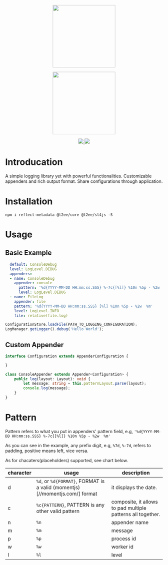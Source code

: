 <p align="center">
    <a href="//t2ee.org">
        <img width="200" src="//t2ee.org/img/logos/t2ee.png">
    </a>
</p>
<p align="center">
    <a href="//sl4js.t2ee.org">
        <img width="200" src="//t2ee.org/img/logos/sl4js.png">
    </a>
</p>

<p align="center">
    <a href="https://travis-ci.org/t2ee/sl4js">
        <img src="https://img.shields.io/travis/t2ee/sl4js/master.svg?style=flat-square">
    </a>
    <a href="https://coveralls.io/r/t2ee/sl4js?branch=master">
        <img src="https://img.shields.io/coveralls/t2ee/sl4js/master.svg?style=flat-square">
    </a>
</p>

# Introducation

A simple logging library yet with powerful functionalities. Customizable appenders and rich output format. Share configurations through application.

# Installation

`npm i reflect-metadata @t2ee/core @t2ee/sl4js -S`

# Usage

## Basic Example

```yaml
  default: ConsoleDebug
  level: LogLevel.DEBUG
  appenders:
  - name: ConsoleDebug
    appender: console
      pattern: '%d{YYYY-MM-DD HH:mm:ss.SSS} %-7c{[%l]} %10n %5p - %2w  %m'
      level: LogLevel.DEBUG
  - name: FileLog
    appender: file
    pattern: '%d{YYYY-MM-DD HH:mm:ss.SSS} [%l] %10n %5p - %2w  %m'
    level: LogLevel.INFO
    file: relative(file.log)
```

```typescript
ConfigurationStore.loadFile(PATH_TO_LOGGING_CONFIGURATION);
LogManager.getLogger().debug('Hello World');
```

## Custom Appender

```typescript
interface Configuration extends AppenderConfiguration {

}

class ConsoleAppender extends Appender<Configuration> {
    public log(layout: Layout): void {
        let message: string = this.patternLayout.parse(layout);
        console.log(message);
    }
}
```

# Pattern

Pattern refers to what you put in appenders' pattern field, e.g, `'%d{YYYY-MM-DD HH:mm:ss.SSS} %-7c{[%l]} %10n %5p - %2w  %m'`

As you can see in the example, any prefix digit, e.g, `%7d`, `%-7d`, refers to padding, positive means left, vice versa.

As for chacaters(placeholders) supported, see chart below.

character |       usage        | description
----------|--------------------|-------------
d         | `%d`, or `%d{FORMAT}`, FORMAT is a valid (momentjs)[//momentjs.com/] format | it displays the date.
c         | `%c{PATTERN}`, PATTERN is any other valid pattern | composite, it allows to pad multiple patterns all together.
n         | `%n`               | appender name
m         | `%m`               | message
p         | `%p`               | process id
w         | `%w`               | worker id
l         | `%l`               | level
